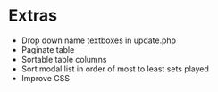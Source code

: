 
# Extras
* Drop down name textboxes in update.php
* Paginate table
* Sortable table columns
* Sort modal list in order of most to least sets played
* Improve CSS
